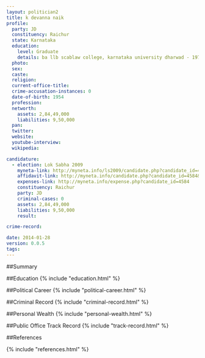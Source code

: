 ```yaml
---
layout: politician2
title: k devanna naik
profile: 
  party: JD
  constituency: Raichur
  state: Karnataka
  education: 
    level: Graduate
    details: ba llb scablaw college, karnataka university dharwad - 1979
  photo: 
  sex: 
  caste: 
  religion: 
  current-office-title: 
  crime-accusation-instances: 0
  date-of-birth: 1954
  profession: 
  networth: 
    assets: 2,84,49,000
    liabilities: 9,50,000
  pan: 
  twitter: 
  website: 
  youtube-interview: 
  wikipedia: 

candidature: 
  - election: Lok Sabha 2009
    myneta-link: http://myneta.info/ls2009/candidate.php?candidate_id=4584
    affidavit-link: http://myneta.info/candidate.php?candidate_id=4584&scan=original
    expenses-link: http://myneta.info/expense.php?candidate_id=4584
    constituency: Raichur 
    party: JD
    criminal-cases: 0
    assets: 2,84,49,000
    liabilities: 9,50,000
    result:  

crime-record: 

date: 2014-01-28
version: 0.0.5
tags: 
---
```

##Summary


##Education
{% include "education.html" %}


##Political Career
{% include "political-career.html" %}


##Criminal Record
{% include "criminal-record.html" %}


##Personal Wealth
{% include "personal-wealth.html" %}


##Public Office Track Record
{% include "track-record.html" %}


##References


{% include "references.html" %}